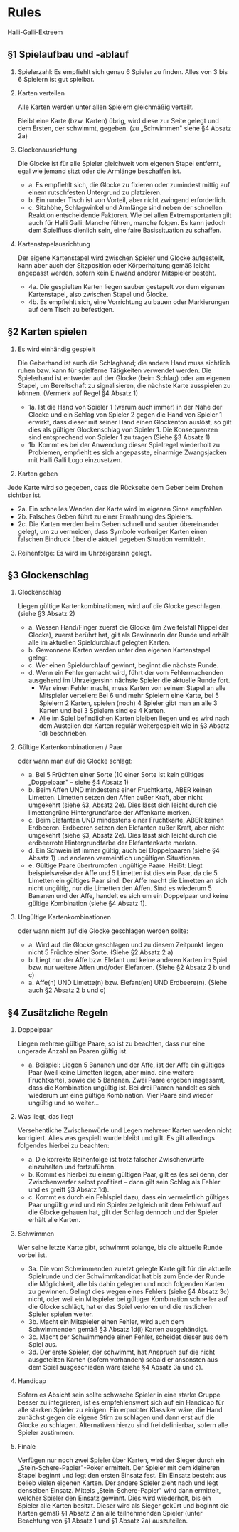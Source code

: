 # Rules

Halli-Galli-Extreem

## §1 Spielaufbau und -ablauf

1. Spielerzahl: Es empfiehlt sich genau 6 Spieler zu finden. Alles von 3 bis 6 Spielern ist gut spielbar.

2. Karten verteilen

    Alle Karten werden unter allen Spielern gleichmäßig verteilt.

    Bleibt eine Karte (bzw. Karten) übrig, wird diese zur Seite gelegt und dem Ersten, der schwimmt, gegeben. (zu „Schwimmen" siehe §4 Absatz 2a)

3. Glockenausrichtung

    Die Glocke ist für alle Spieler gleichweit vom eigenen Stapel entfernt, egal wie jemand sitzt oder die Armlänge beschaffen ist.

    - a. Es empfiehlt sich, die Glocke zu fixieren oder zumindest mittig auf einem rutschfesten Untergrund zu platzieren.
    - b. Ein runder Tisch ist von Vorteil, aber nicht zwingend erforderlich.
    - c. Sitzhöhe, Schlagwinkel und Armlänge sind neben der schnellen Reaktion entscheidende Faktoren. Wie bei allen Extremsportarten gilt auch für Halli Galli: Manche führen, manche folgen. Es kann jedoch dem Spielfluss dienlich sein, eine faire Basissituation zu schaffen.

4. Kartenstapelausrichtung

    Der eigene Kartenstapel wird zwischen Spieler und Glocke aufgestellt, kann aber auch der Sitzposition oder Körperhaltung gemäß leicht angepasst werden, sofern kein Einwand anderer Mitspieler besteht.

    - 4a. Die gespielten Karten liegen sauber gestapelt vor dem eigenen Kartenstapel, also zwischen Stapel und Glocke.
    - 4b. Es empfiehlt sich, eine Vorrichtung zu bauen oder Markierungen auf dem Tisch zu befestigen.

## §2 Karten spielen

1. Es wird einhändig gespielt

    Die Geberhand ist auch die Schlaghand; die andere Hand muss sichtlich ruhen bzw. kann für spielferne Tätigkeiten verwendet werden. Die Spielerhand ist entweder auf der Glocke (beim Schlag) oder am eigenen Stapel, um Bereitschaft zu signalisieren, die nächste Karte ausspielen zu können. (Vermerk auf Regel §4 Absatz 1)

    - 1a. Ist die Hand von Spieler 1 (warum auch immer) in der Nähe der Glocke und ein Schlag von Spieler 2 gegen die Hand von Spieler 1 erwirkt, dass dieser mit seiner Hand einen Glockenton auslöst, so gilt dies als gültiger Glockenschlag von Spieler 1. Die Konsequenzen sind entsprechend von Spieler 1 zu tragen (Siehe §3 Absatz 1)
    - 1b. Kommt es bei der Anwendung dieser Spielregel wiederholt zu Problemen, empfiehlt es sich angepasste, einarmige Zwangsjacken mit Halli Galli Logo einzusetzen.

2. Karten geben

Jede Karte wird so gegeben, dass die Rückseite dem Geber beim Drehen sichtbar ist.

- 2a. Ein schnelles Wenden der Karte wird im eigenen Sinne empfohlen.
- 2b. Falsches Geben führt zu einer Ermahnung des Spielers.
- 2c. Die Karten werden beim Geben schnell und sauber übereinander gelegt, um zu vermeiden, dass Symbole vorheriger Karten einen falschen Eindruck über die aktuell gegeben Situation vermitteln.

3. Reihenfolge: Es wird im Uhrzeigersinn gelegt.

## §3 Glockenschlag

1. Glockenschlag

    Liegen gültige Kartenkombinationen, wird auf die Glocke geschlagen. (siehe §3 Absatz 2)

    - a. Wessen Hand/Finger zuerst die Glocke (im Zweifelsfall Nippel der Glocke), zuerst berührt hat, gilt als GewinnerIn der Runde und erhält alle im aktuellen Spieldurchlauf gelegten Karten.
    - b. Gewonnene Karten werden unter den eigenen Kartenstapel gelegt.
    - c. Wer einen Spieldurchlauf gewinnt, beginnt die nächste Runde.
    - d. Wenn ein Fehler gemacht wird, führt der vom Fehlermachenden ausgehend im Uhrzeigersinn nächste Spieler die aktuelle Runde fort.
        - Wer einen Fehler macht, muss Karten von seinem Stapel an alle Mitspieler verteilen: Bei 6 und mehr Spielern eine Karte, bei 5 Spielern 2 Karten, spielen (noch) 4 Spieler gibt man an alle 3 Karten und bei 3 Spielern sind es 4 Karten. 
        - Alle im Spiel befindlichen Karten bleiben liegen und es wird nach dem Austeilen der Karten regulär weitergespielt wie in §3 Absatz 1d) beschrieben.

2. Gültige Kartenkombinationen / Paar

    oder wann man auf die Glocke schlägt:

    - a. Bei 5 Früchten einer Sorte (10 einer Sorte ist kein gültiges „Doppelpaar" – siehe §4 Absatz 1) 
    - b. Beim Affen UND mindestens einer Fruchtkarte, ABER keinen Limetten. Limetten setzen den Affen außer Kraft, aber nicht umgekehrt (siehe §3, Absatz 2e). Dies lässt sich leicht durch die limettengrüne Hintergrundfarbe der Affenkarte merken.
    - c. Beim Elefanten UND mindestens einer Fruchtkarte, ABER keinen Erdbeeren. Erdbeeren setzen den Elefanten außer Kraft, aber nicht umgekehrt (siehe §3, Absatz 2e). Dies lässt sich leicht durch die erdbeerrote Hintergrundfarbe der Elefantenkarte merken.
    - d. Ein Schwein ist immer gültig; auch bei Doppelpaaren (siehe §4 Absatz 1) und anderen vermeintlich ungültigen Situationen.
    - e. Gültige Paare übertrumpfen ungültige Paare. Heißt: Liegt beispielsweise der Affe und 5 Limetten ist dies ein Paar, da die 5 Limetten ein gültiges Paar sind. Der Affe macht die Limetten an sich nicht ungültig, nur die Limetten den Affen. Sind es wiederum 5 Bananen und der Affe, handelt es sich um ein Doppelpaar und keine gültige Kombination (siehe §4 Absatz 1).

3. Ungültige Kartenkombinationen

    oder wann nicht auf die Glocke geschlagen werden sollte:

    - a. Wird auf die Glocke geschlagen und zu diesem Zeitpunkt liegen nicht 5 Früchte einer Sorte. (Siehe §2 Absatz 2 a)
    - b. Liegt nur der Affe bzw. Elefant und keine anderen Karten im Spiel bzw. nur weitere Affen und/oder Elefanten. (Siehe §2 Absatz 2 b und c)
    - a. Affe(n) UND Limette(n) bzw. Elefant(en) UND Erdbeere(n). (Siehe auch §2 Absatz 2 b und c)

## §4 Zusätzliche Regeln

1. Doppelpaar

    Liegen mehrere gültige Paare, so ist zu beachten, dass nur eine ungerade Anzahl an Paaren gültig ist.

    - a. Beispiel: Liegen 5 Bananen und der Affe, ist der Affe ein gültiges Paar (weil keine Limetten liegen, aber mind. eine weitere Fruchtkarte), sowie die 5 Bananen. Zwei Paare ergeben insgesamt, dass die Kombination ungültig ist. Bei drei Paaren handelt es sich wiederum um eine gültige Kombination. Vier Paare sind wieder ungültig und so weiter...

2. Was liegt, das liegt

    Versehentliche Zwischenwürfe und Legen mehrerer Karten werden nicht korrigiert. Alles was gespielt wurde bleibt und gilt. Es gilt allerdings folgendes hierbei zu beachten:

    - a. Die korrekte Reihenfolge ist trotz falscher Zwischenwürfe einzuhalten und fortzuführen. 
    - b. Kommt es hierbei zu einem gültigen Paar, gilt es (es sei denn, der Zwischenwerfer selbst profitiert – dann gilt sein Schlag als Fehler und es greift §3 Absatz 1d).
    - c. Kommt es durch ein Fehlspiel dazu, dass ein vermeintlich gültiges Paar ungültig wird und ein Spieler zeitgleich mit dem Fehlwurf auf die Glocke gehauen hat, gilt der Schlag dennoch und der Spieler erhält alle Karten.

3. Schwimmen

    Wer seine letzte Karte gibt, schwimmt solange, bis die aktuelle Runde vorbei ist.

    - 3a. Die vom Schwimmenden zuletzt gelegte Karte gilt für die aktuelle Spielrunde und der Schwimmkandidat hat bis zum Ende der Runde die Möglichkeit, alle bis dahin gelegten und noch folgenden Karten zu gewinnen. Gelingt dies wegen eines Fehlers (siehe §4 Absatz 3c) nicht, oder weil ein Mitspieler bei gültiger Kombination schneller auf die Glocke schlägt, hat er das Spiel verloren und die restlichen Spieler spielen weiter.
    - 3b. Macht ein Mitspieler einen Fehler, wird auch dem Schwimmenden gemäß §3 Absatz 1d(i) Karten ausgehändigt.
    - 3c. Macht der Schwimmende einen Fehler, scheidet dieser aus dem Spiel aus.
    - 3d. Der erste Spieler, der schwimmt, hat Anspruch auf die nicht ausgeteilten Karten (sofern vorhanden) sobald er ansonsten aus dem Spiel ausgeschieden wäre (siehe §4 Absatz 3a und c).

4. Handicap

    Sofern es Absicht sein sollte schwache Spieler in eine starke Gruppe besser zu integrieren, ist es empfehlenswert sich auf ein Handicap für alle starken Spieler zu einigen. Ein erprobter Klassiker wäre, die Hand zunächst gegen die eigene Stirn zu schlagen und dann erst auf die Glocke zu schlagen. Alternativen hierzu sind frei definierbar, sofern alle Spieler zustimmen.

5. Finale

    Verfügen nur noch zwei Spieler über Karten, wird der Sieger durch ein „Stein-Schere-Papier"-Poker ermittelt. Der Spieler mit dem kleineren Stapel beginnt und legt den ersten Einsatz fest. Ein Einsatz besteht aus belieb vielen eigenen Karten. Der andere Spieler zieht nach und legt denselben Einsatz. Mittels „Stein-Schere-Papier" wird dann ermittelt, welcher Spieler den Einsatz gewinnt. Dies wird wiederholt, bis ein Spieler alle Karten besitzt. Dieser wird als Sieger gekürt und beginnt die Karten gemäß §1 Absatz 2 an alle teilnehmenden Spieler (unter Beachtung von §1 Absatz 1 und §1 Absatz 2a) auszuteilen.

